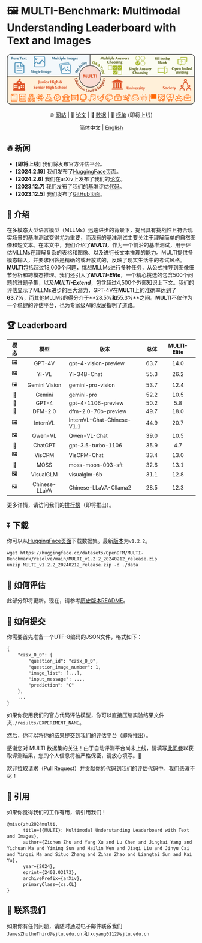 # 🖼️ MULTI-Benchmark: Multimodal Understanding Leaderboard with Text and Images

<div align="center">

![MULTI](./docs/static/images/overview.png)

🌐 [网站](https://OpenDFM.github.io/MULTI-Benchmark/) | 📃 [论文](https://arxiv.org/abs/2402.03173/) | 🤗 [数据](https://huggingface.co/datasets/OpenDFM/MULTI-Benchmark) | 🎯 [榜单]() (即将上线) 

简体中文 | [English](./README.md) 

</div>

## 🔥 新闻

- **[即将上线]** 我们将发布官方评估平台。
- **[2024.2.19]** 我们发布了[HuggingFace页面](https://huggingface.co/datasets/OpenDFM/MULTI-Benchmark/)。
- **[2024.2.6]** 我们在arXiv上发布了我们的[论文](https://arxiv.org/abs/2402.03173/)。
- **[2023.12.7]** 我们发布了我们的基准评估[代码](./eval)。
- **[2023.12.5]** 我们发布了[GitHub页面](https://OpenDFM.github.io/MULTI-Benchmark/)。

## 📖 介绍

在多模态大型语言模型（MLLMs）迅速进步的背景下，提出具有挑战性且符合现实场景的基准测试变得尤为重要，而现有的基准测试主要关注于理解简单的自然图像和短文本。在本文中，我们介绍了***MULTI***，作为一个前沿的基准测试，用于评估MLLMs在理解复杂的表格和图像、以及进行长文本推理的能力。MULTI提供多模态输入，并要求回答是精确的或开放式的，反映了现实生活中的考试风格。**MULTI**包括超过18,000个问题，挑战MLLMs进行多种任务，从公式推导到图像细节分析和跨模态推理。我们还引入了***MULTI-Elite***，一个精心挑选的包含500个问题的难题子集，以及***MULTI-Extend***，包含超过4,500个外部知识上下文。我们的评估显示了MLLMs进步的巨大潜力，GPT-4V在**MULTI**上的准确率达到了**63.7%**，而其他MLLMs的得分介于**28.5%**和**55.3%**之间。**MULTI**不仅作为一个稳健的评估平台，也为专家级AI的发展指明了道路。

## 🏆 Leaderboard

| 模态 |     模型      | 版本                       | 总体 | MULTI-Elite |
|:----:|:-------------:| -------------------------- |:----:|:-----------:|
|  🖼️  |    GPT-4V     | gpt-4-vision-preview       | 63.7 |    14.0     |
|  🖼️  |     Yi-VL     | Yi-34B-Chat                | 55.3 |    26.2     |
|  🖼️  | Gemini Vision | gemini-pro-vision          | 53.7 |    12.4     |
|  📃  |    Gemini     | gemini-pro                 | 52.2 |    10.5     |
|  📃  |     GPT-4     | gpt-4-1106-preview         | 50.2 |     5.8     |
|  📃  |    DFM-2.0    | dfm-2.0-70b-preview        | 49.7 |    18.0     |
|  🖼️  |   InternVL    | InternVL-Chat-Chinese-V1.1 | 44.9 |    20.7     |
|  🖼️  |    Qwen-VL    | Qwen-VL-Chat               | 39.0 |    10.5     |
|  📃  |    ChatGPT    | gpt-3.5-turbo-1106         | 35.9 |     4.7     |
|  🖼️  |    VisCPM     | VisCPM-Chat                | 33.4 |    13.0     |
|  📃  |     MOSS      | moss-moon-003-sft          | 32.6 |    13.1     |
|  🖼️  |   VisualGLM   | visualglm-6b               | 31.1 |    12.8     |
|  🖼️  | Chinese-LLaVA | Chinese-LLaVA-Cllama2      | 28.5 |    12.3     |

更多详情，请访问我们的[排行榜]()（即将推出）。

## ⏬ 下载

你可以从[HuggingFace页面](https://huggingface.co/datasets/OpenDFM/MULTI-Benchmark)下载数据集。最新[版本](https://huggingface.co/datasets/OpenDFM/MULTI-Benchmark/blob/main/MULTI_v1.2.2_20240212_release.zip)为`v1.2.2`。

```
wget https://huggingface.co/datasets/OpenDFM/MULTI-Benchmark/resolve/main/MULTI_v1.2.2_20240212_release.zip
unzip MULTI_v1.2.2_20240212_release.zip -d ./data
```

## 📝 如何评估

此部分即将更新。现在，请参考[历史版本README](./eval/models/README.md)。

## 📮 如何提交

你需要首先准备一个UTF-8编码的JSON文件，格式如下：

```
{
    "czsx_0_0": {
        "question_id": "czsx_0_0",
        "question_image_number": 1,
        "image_list": [...],
        "input_message": ...,
        "prediction": "C"
    },
    ...
}
```
如果你使用我们的官方代码评估模型，你可以直接压缩实验结果文件夹`./results/EXPERIMENT_NAME`。

然后，你可以将你的结果提交到我们的[评估平台]()（即将推出）。

感谢您对 MULTI 数据集的关注！由于自动评测平台尚未上线，请填写[此问卷](https://wj.sjtu.edu.cn/q/89UmRAJn)以获取评测结果，您的个人信息将被严格保密，请放心填写。🤗

欢迎拉取请求（Pull Request）并贡献你的代码到我们的评估代码中。我们感激不尽！

## 📑 引用

如果你觉得我们的工作有用，请引用我们！

```
@misc{zhu2024multi,
      title={{MULTI}: Multimodal Understanding Leaderboard with Text and Images}, 
      author={Zichen Zhu and Yang Xu and Lu Chen and Jingkai Yang and Yichuan Ma and Yiming Sun and Hailin Wen and Jiaqi Liu and Jinyu Cai and Yingzi Ma and Situo Zhang and Zihan Zhao and Liangtai Sun and Kai Yu},
      year={2024},
      eprint={2402.03173},
      archivePrefix={arXiv},
      primaryClass={cs.CL}
}
```

## 📧 联系我们

如果你有任何问题，请随时通过电子邮件联系我们 `JamesZhutheThird@sjtu.edu.cn` 和 `xuyang0112@sjtu.edu.cn`
